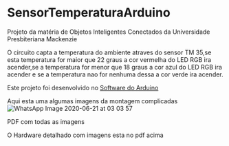 # SensorTemperaturaArduino
Projeto da matéria de Objetos Inteligentes Conectados da Universidade Presbiteriana Mackenzie 

O circuito capta a temperatura do ambiente atraves do sensor TM 35,se esta temperatura for maior que 22 graus a cor vermelha do LED RGB ira acender,se a temperatura for menor que 18 graus a cor azul do LED RGB ira acender e se a temperatura nao for nenhuma dessa a cor verde ira acender.

Este projeto foi desenvolvido no [Software do Arduino](https://www.arduino.cc/en/main/software) 

Aqui esta uma algumas imagens da montagem complicadas
 ![WhatsApp Image 2020-06-21 at 03 03 57](https://user-images.githubusercontent.com/48017842/85217947-ebf81c80-b36b-11ea-858a-abdf4d67fdc9.jpeg)

PDF com todas as imagens 


 O Hardware detalhado com imagens esta no pdf acima 

